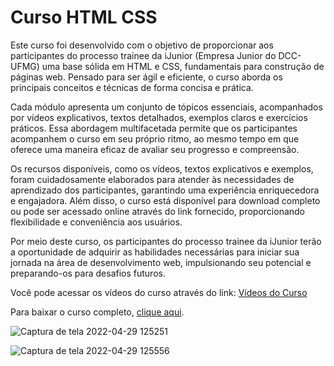 # Curso HTML CSS

Este curso foi desenvolvido com o objetivo de proporcionar aos participantes do processo trainee da iJunior (Empresa Junior do DCC-UFMG) uma base sólida em HTML e CSS, fundamentais para construção de páginas web. Pensado para ser ágil e eficiente, o curso aborda os principais conceitos e técnicas de forma concisa e prática.

Cada módulo apresenta um conjunto de tópicos essenciais, acompanhados por vídeos explicativos, textos detalhados, exemplos claros e exercícios práticos. Essa abordagem multifacetada permite que os participantes acompanhem o curso em seu próprio ritmo, ao mesmo tempo em que oferece uma maneira eficaz de avaliar seu progresso e compreensão.

Os recursos disponíveis, como os vídeos, textos explicativos e exemplos, foram cuidadosamente elaborados para atender às necessidades de aprendizado dos participantes, garantindo uma experiência enriquecedora e engajadora. Além disso, o curso está disponível para download completo ou pode ser acessado online através do link fornecido, proporcionando flexibilidade e conveniência aos usuários.

Por meio deste curso, os participantes do processo trainee da iJunior terão a oportunidade de adquirir as habilidades necessárias para iniciar sua jornada na área de desenvolvimento web, impulsionando seu potencial e preparando-os para desafios futuros.

Você pode acessar os vídeos do curso através do link: [Vídeos do Curso](https://drive.google.com/drive/folders/1DSW3Jb4RfpvtjnsDVJWK-inyg6Jq6l6_?usp=sharing)

Para baixar o curso completo, [clique aqui](https://fish-lavender-55f.notion.site/HTML-CSS-1ad2b25b48c1469eab96e7c738ebf9eb?pvs=4).


![Captura de tela 2022-04-29 125251](https://user-images.githubusercontent.com/64756425/165980448-c7c41e7d-bfc3-4717-b596-4613fdb9d300.png)

![Captura de tela 2022-04-29 125556](https://user-images.githubusercontent.com/64756425/165980617-bb6000a3-84be-44b0-9031-263e4685192f.png)
